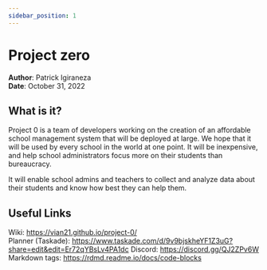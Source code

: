 ```yaml
---
sidebar_position: 1
---
```

# Project zero

**Author**: Patrick Igiraneza  
**Date**: October 31, 2022

## What is it?

Project 0 is a team of developers working on the creation of an affordable school management system that will be deployed at large. We hope that it will be used by every school in the world at one point. It will be inexpensive, and help school administrators focus more on their students than bureaucracy.

It will enable school admins and teachers to collect and analyze data about their students and know how best they can help them.

## Useful Links

Wiki: https://vian21.github.io/project-0/  
Planner (Taskade): https://www.taskade.com/d/9v9bjskheYF1Z3uG?share=edit&edit=Er72qYBsLv4PA1dc
Discord: https://discord.gg/QJ2ZPv6W  
Markdown tags: https://rdmd.readme.io/docs/code-blocks
